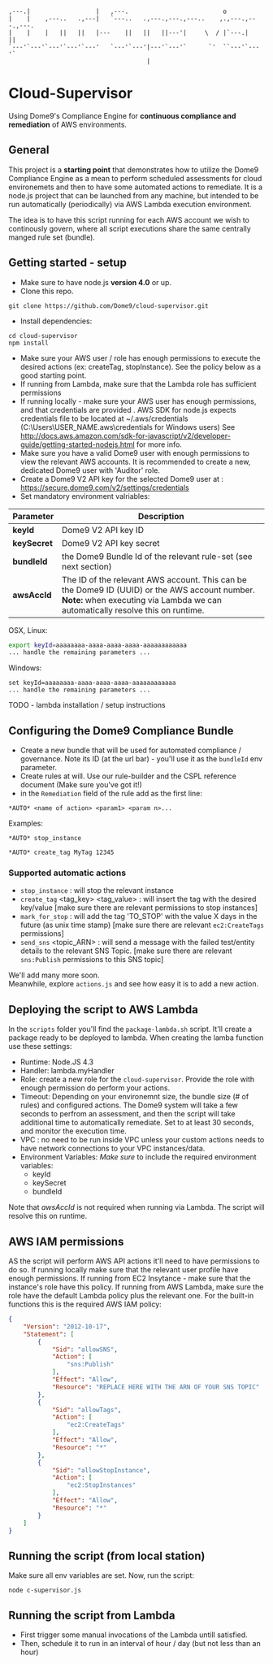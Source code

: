 

```
                                                                            
,---.|                  |   ,---.                          o               
|    |    ,---..   .,---|   `---..   .,---.,---.,---..    ,.,---.,---.,---.
|    |    |   ||   ||   |---    ||   ||   ||---'|     \  / |`---.|   ||    
`---'`---'`---'`---'`---'   `---'`---'|---'`---'`      `'  ``---'`---'`    
                                      |
```
# Cloud-Supervisor
Using Dome9's Compliance Engine for **continuous compliance and remediation** of AWS environments.

## General
This project is a **starting point** that demonstrates how to utilize the Dome9 Compliance Engine as a mean to perform scheduled assessments for cloud environemets and then to have some automated actions to remediate.
It is a node.js project that can be launched from any machine, but intended to be run automatically (periodically) via AWS Lambda execution environment.

The idea is to have this script running for each AWS account we wish to continously govern, where all script executions share the same centrally manged rule set (bundle).

## Getting started - setup
* Make sure to have node.js **version 4.0** or up.
* Clone this repo.
```
git clone https://github.com/Dome9/cloud-supervisor.git
```
* Install dependencies:
```
cd cloud-supervisor
npm install
```
* Make sure your AWS user / role has enough permissions to execute the desired actions (ex: createTag, stopInstance). See the policy below as a good starting point.
* If running from Lambda, make sure that the Lambda role has sufficient permissions
* If running locally - make sure your AWS user has enough permissions, and that credentials are provided . AWS SDK for node.js expects credentials file to be located at ~/.aws/credentials (C:\Users\USER_NAME\.aws\credentials for Windows users) See http://docs.aws.amazon.com/sdk-for-javascript/v2/developer-guide/getting-started-nodejs.html for more info.
* Make sure you have a valid Dome9 user with enough permissions to view the relevant AWS accounts. It is recommended to create a new, dedicated Dome9 user with 'Auditor' role. 
* Create a Dome9 V2 API key for the selected Dome9 user at : https://secure.dome9.com/v2/settings/credentials
* Set mandatory environment valriables:

Parameter | Description
--- | ---
**keyId**|  Dome9 V2 API key ID
**keySecret** |  Dome9 V2 API key secret
**bundleId** |  the Dome9 Bundle Id of the relevant rule-set (see next section)
**awsAccId** | The ID of the relevant AWS account. This can be the Dome9 ID (UUID) or the AWS account number. **Note:** when executing via Lambda we can automatically resolve this on runtime.

OSX, Linux:
```bash
export keyId=aaaaaaaa-aaaa-aaaa-aaaa-aaaaaaaaaaaa
... handle the remaining parameters ...
```
Windows:
```
set keyId=aaaaaaaa-aaaa-aaaa-aaaa-aaaaaaaaaaaa
... handle the remaining parameters ...
```
TODO - lambda installation / setup instructions


## Configuring the Dome9 Compliance Bundle
* Create a new bundle that will be used for automated compliance / governance. Note its ID (at the url bar) - you'll use it as the `bundleId` env parameter.
* Create rules at will. Use our rule-builder and the CSPL reference document (Make sure you've got it!)
* in the `Remediation` field of the rule add as the first line:
```
*AUTO* <name of action> <param1> <param n>...
```
Examples:
```
*AUTO* stop_instance
```
```
*AUTO* create_tag MyTag 12345
```

### Supported automatic actions
* `stop_instance` : will stop the relevant instance
* `create_tag` <tag_key> <tag_value> : will insert the tag with the desired key/value [make sure there are relevant permissions to stop instances]
* `mark_for_stop` <days> : will add the tag 'TO_STOP' with the value X days in the future (as unix time stamp) [make sure there are relevant `ec2:CreateTags` permissions]
* `send_sns` <topic_ARN> : will send a message with the failed test/entity details to the relevant SNS Topic. [make sure there are relevant `sns:Publish` permissions to this SNS topic]

We'll add many more soon.<br/>
Meanwhile, explore `actions.js` and see how easy it is to add a new action.


## Deploying the script to AWS Lambda
In the `scripts` folder you'll find the `package-lambda.sh` script. It'll create a package ready to be deployed to lambda.
When creating the lamba function use these settings:
* Runtime: Node.JS 4.3
* Handler: lambda.myHandler
* Role: create a new role for the `cloud-supervisor`. Provide the role with enough permission do perform your actions.
* Timeout: Depending on your environemnt size, the bundle size (# of rules) and configured actions. The Dome9 system will take a few seconds to perfrom an assessment, and then the script will take additional time to automatically remediate. Set to at least 30 seconds, and monitor the execution time.
* VPC : no need to be run inside VPC unless your custom actions needs to have network connections to your VPC instances/data.
* Environment Variables: *Make sure* to include the required environment variables:
    * keyId
    * keySecret 
    * bundleId

Note that *awsAccId* is not required when running via Lambda. The script will resolve this on runtime.


## AWS IAM permissions
AS the script will perform AWS API actions it'll need to have permissions to do so. If running locally make sure that the relevant user profile have enough permissions.
If running from EC2 Insytance - make sure that the instance's role have this policy.
If running from AWS Lambda, make sure the role have the default Lambda policy plus the relevant one.
For the built-in functions this is the required AWS IAM policy:
```json
{
    "Version": "2012-10-17",
    "Statement": [
        {
            "Sid": "allowSNS",
            "Action": [
                "sns:Publish"
            ],
            "Effect": "Allow",
            "Resource": "REPLACE HERE WITH THE ARN OF YOUR SNS TOPIC"
        },
        {
            "Sid": "allowTags",
            "Action": [
                "ec2:CreateTags"
            ],
            "Effect": "Allow",
            "Resource": "*"
        },
        {
            "Sid": "allowStopInstance",
            "Action": [
                "ec2:StopInstances"
            ],
            "Effect": "Allow",
            "Resource": "*"
        }
    ]
}
```


## Running the script (from local station)
Make sure all env variables are set.
Now, run the script:
```
node c-supervisor.js
```

## Running the script from Lambda
- First trigger some manual invocations of the Lambda untill satisfied.
- Then, schedule it to run in an interval of hour / day (but not less than an hour)




